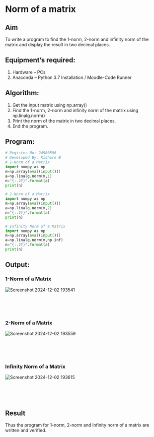 # Norm of a matrix
## Aim
To write a program to find the 1-norm, 2-norm and infinity norm of the matrix and display the result in two decimal places.
## Equipment’s required:
1.	Hardware – PCs
2.	Anaconda – Python 3.7 Installation / Moodle-Code Runner
## Algorithm:
1. Get the input matrix using np.array()   
2. Find the 1-norm, 2-norm and infinity norm of the matrix using np.linalg.norm()
3. Print the norm of the matrix in two decimal places.
4. End the program.
## Program:
```Python
# Register No: 24900596
# Developed By: Kishore B
# 1-Norm of a Matrix
import numpy as np
m=np.array(eval(input()))
a=np.linalg.norm(m,1)
n="{:.2f}".format(a)
print(n)

# 2-Norm of a Matrix
import numpy as np
m=np.array(eval(input()))
a=np.linalg.norm(m,2)
n="{:.2f}".format(a)
print(n)

# Infinity Norm of a Matrix
import numpy as np
m=np.array(eval(input()))
a=np.linalg.norm(m,np.inf)
n="{:.2f}".format(a)
print(n)


```
## Output:
### 1-Norm of a Matrix
![Screenshot 2024-12-02 193541](https://github.com/user-attachments/assets/120ce054-bc9f-4f5e-bda6-c31f6c740a69)

<br>
<br>
<br>

### 2-Norm of a Matrix
![Screenshot 2024-12-02 193559](https://github.com/user-attachments/assets/6ea49b65-76c4-4b4f-9912-99b1104efa8f)

<br>
<br>
<br>

### Infinity Norm of a Matrix
![Screenshot 2024-12-02 193615](https://github.com/user-attachments/assets/bf890211-a3ad-4ef4-9c56-33ed961b759f)

<br>
<br>
<br>

## Result
Thus the program for 1-norm, 2-norm and Infinity norm of a matrix are written and verified.
